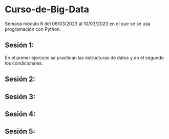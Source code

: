 # Curso-de-Big-Data
Semana módulo 6 del 06/03/2023 al 10/03/2023 en el que se se usa programación con Python. 
## Sesión 1:
En el primer ejercicio se practican las estructuras de datos y en el segundo los condicionales.
## Sesión 2:

## Sesión 3:

## Sesión 4:

## Sesión 5:
